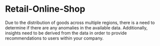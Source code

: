# Retail-Online-Shop
Due to the distribution of goods across multiple regions, there is a need to determine if there are any anomalies in the available data. Additionally, insights need to be derived from the data in order to provide recommendations to users within your company.
